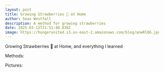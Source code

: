 ```yaml
---
layout: post
title: Growing Strawberries 🍓 at Home
author: Sean Westfall
description: A method for growing strawberries
date: 2025-03-12T21:51:40.838Z
image: https://hungerunited.s3.us-east-2.amazonaws.com/blog/anwRlQ6.jpeg
---
```

Growing Strawberries 🍓 at Home, and everything I learned



Methods:



Pictures: